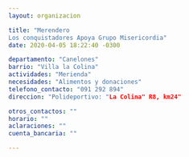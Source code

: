 ```yaml
---
layout: organizacion

title: "Merendero
Los conquistadores Apoya Grupo Misericordia"
date: 2020-04-05 18:22:40 -0300

departamento: "Canelones"
barrio: "Villa la Colina"
actividades: "Merienda"
necesidades: "Alimentos y donaciones"
telefono_contacto: "091 292 894"
direccion: "Polideportivo: "La Colina" R8, km24"

otros_contactos: ""
horario: ""
aclaraciones: ""
cuenta_bancaria: ""

---
```

